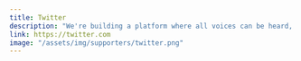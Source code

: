 ```yaml
---
title: Twitter
description: "We're building a platform where all voices can be heard, creating fun ways for people to express themselves, and growing our business in a way that makes us proud."
link: https://twitter.com
image: "/assets/img/supporters/twitter.png"
---
```

